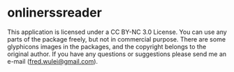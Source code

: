 onlinerssreader
===============
This application is licensed under a CC BY-NC 3.0 License.
You can use any parts of the package freely, but not in commercial purpose.
There are some glyphicons images in the packages, and the copyright belongs to the original author.
If you have any questions or suggestions please send me an e-mail (fred.wulei@gmail.com).
